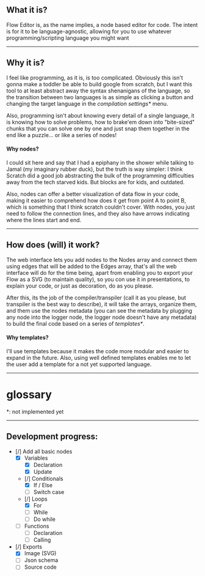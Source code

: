 ## What it is?

Flow Editor is, as the name implies, a node based editor for code. The intent is for it to be language-agnostic, allowing for you to use whatever programming/scripting language you might want

---
## Why it is?

I feel like programming, as it is, is too complicated. Obviously this isn't gonna make a toddler be able to build google from scratch, but I want this tool to at least abstract away the syntax shenanigans of the language, so the transition between two languages is as simple as clicking a button and changing the target language in the *compilation settings\** menu.

Also, programming isn't about knowing every detail of a single language, it is knowing how to solve problems, how to brake'em down into "bite-sized" chunks that you can solve one by one and just snap them together in the end like a puzzle... or like a series of nodes!

#### Why nodes?

I could sit here and say that I had a epiphany in the shower while talking to Jamal (my imaginary rubber duck), but the truth is way simpler: I think Scratch did a good job abstracting the bulk of the programming difficulties away from the tech starved kids. But blocks are for kids, and outdated.

Also, nodes can offer a better visualization of data flow in your code, making it easier to comprehend how does it get from point A to point B, which is something that I think scratch couldn't cover. With nodes, you just need to follow the connection lines, and they also have arrows indicating where the lines start and end.

---
## How does (will) it  work?

The web interface lets you add nodes to the Nodes array and connect them using edges that will be added to the Edges array, that's all the web interface will do for the time being, apart from enabling you to export your Flow as a SVG (to maintain quality), so you con use it in presentations, to explain your code, or just as decoration, do as you please.

After this, its the job of the compiler/transpiler (call it as you please, but transpiler is the best way to describe), it will take the arrays, organize them, and them use the nodes metadata (you can see the metadata by plugging any node into the logger node, the logger node doesn't have any metadata) to build the final code based on a series of *templates\**.

#### Why templates?

I'll use templates because it makes the code more modular and easier to expand in the future. Also, using well defined templates enables me to let the user add a template for a not yet supported language.

---
# glossary

\*: not implemented yet

---
## Development progress:

- [/] Add all basic nodes
	- [x] Variables 
		- [x] Declaration
		- [x] Update
	- [/] Conditionals
		- [x] If / Else
		- [ ] Switch case
	- [/] Loops
		- [x] For
		- [ ] While
		- [ ] Do while
	- [ ] Functions
		- [ ] Declaration
		- [ ] Calling
- [/] Exports
	- [x] Image (SVG)
	- [ ] Json schema
	- [ ] Source code